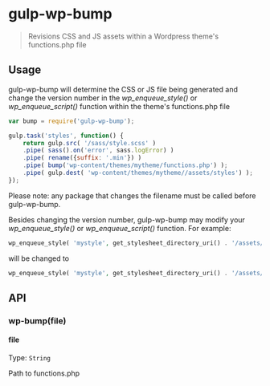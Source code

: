# gulp-wp-bump
>Revisions CSS and JS assets within a Wordpress theme's functions.php file

## Usage
gulp-wp-bump will determine the CSS or JS file being generated and change the version number in the *wp_enqueue_style()* or *wp_enqueue_script()* function within the theme's functions.php file
```javascript
var bump = require('gulp-wp-bump');

gulp.task('styles', function() {
    return gulp.src( '/sass/style.scss' )
    .pipe( sass().on('error', sass.logError) )
    .pipe( rename({suffix: '.min'}) )
    .pipe( bump('wp-content/themes/mytheme/functions.php') );
    .pipe( gulp.dest( 'wp-content/themes/mytheme//assets/styles') );
});
```
Please note: any package that changes the filename must be called before gulp-wp-bump.

Besides changing the version number, gulp-wp-bump may modify your *wp_enqueue_style()* or *wp_enqueue_script()* function.  For example:

```php
wp_enqueue_style( 'mystyle', get_stylesheet_directory_uri() . '/assets/css/style.min.css' );
```

will be changed to

```php
wp_enqueue_style( 'mystyle', get_stylesheet_directory_uri() . '/assets/css/style.min.css', false, c6c58fa7feebc3 );
```

## API
### wp-bump(file)
#### file
Type: `String`

Path to functions.php
